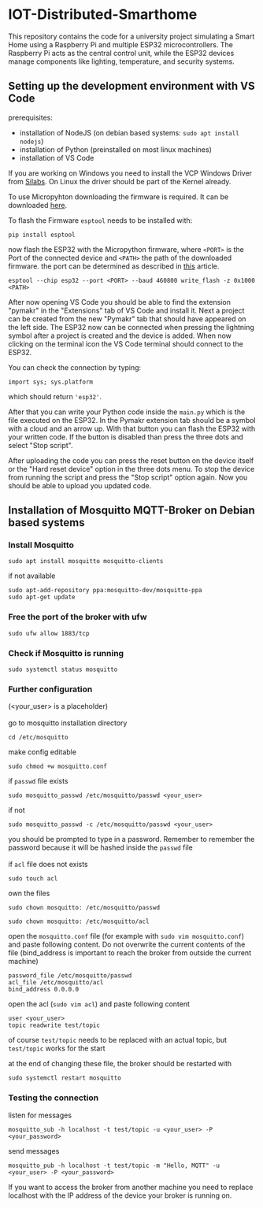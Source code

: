 # IOT-Distributed-Smarthome
This repository contains the code for a university project simulating a Smart Home using a Raspberry Pi and multiple ESP32 microcontrollers. The Raspberry Pi acts as the central control unit, while the ESP32 devices manage components like lighting, temperature, and security systems.

## Setting up the development environment with VS Code
prerequisites:
- installation of NodeJS (on debian based systems: ```sudo apt install nodejs```)
- installation of Python (preinstalled on most linux machines)
- installation of VS Code

If you are working on Windows you need to install the VCP Windows Driver from
[Silabs](https://www.silabs.com/developers/usb-to-uart-bridge-vcp-drivers?tab=downloads). On Linux the driver should be part of the Kernel already.

To use Micropyhton downloading the firmware is required. It can be downloaded
[here](https://www.micropython.org/download/ESP32_GENERIC/).

To flash the Firmware ```esptool``` needs to be installed with:
```
pip install esptool
```
now flash the ESP32 with the Micropython firmware, where ```<PORT>``` is the Port
of the connected device and ```<PATH>``` the path of the downloaded firmware.
the port can be determined as described in [this](https://docs.espressif.com/projects/esp-idf/en/latest/esp32/get-started/establish-serial-connection.html#check-port-on-windows) article.
```
esptool --chip esp32 --port <PORT> --baud 460800 write_flash -z 0x1000 <PATH>
```

After now opening VS Code you should be able to find the extension "pymakr" in the "Extensions" tab of VS Code and install it. Next a project can be created from the new "Pymakr" tab that should have appeared on the left side. The ESP32 now can be connected when pressing the lightning symbol after a project is created and the device is added. When now clicking on the terminal icon the VS Code terminal should connect to the ESP32.

You can check the connection by typing:
```
import sys; sys.platform
```
which should return ```'esp32'```.

After that you can write your Python code inside the ```main.py``` which is the file executed on the ESP32. In the Pymakr extension tab should be a symbol with a cloud and an arrow up. With that button you can flash the ESP32 with your written code. If the button is disabled than press the three dots and select "Stop script".

After uploading the code you can press the reset button on the device itself or the "Hard reset device" option in the three dots menu. To stop the device from running the script and press the "Stop script" option again. Now you should be able to upload you updated code.

## Installation of Mosquitto MQTT-Broker on Debian based systems

### Install Mosquitto
```
sudo apt install mosquitto mosquitto-clients
```

if not available
```
sudo apt-add-repository ppa:mosquitto-dev/mosquitto-ppa
sudo apt-get update
```
### Free the port of the broker with ufw
```
sudo ufw allow 1883/tcp
```
### Check if Mosquitto is running
```
sudo systemctl status mosquitto
```
### Further configuration
(<your_user> is a placeholder)
<br><br>
go to mosquitto installation directory
```
cd /etc/mosquitto
```
make config editable
```
sudo chmod +w mosquitto.conf
```
if ```passwd``` file exists
```
sudo mosquitto_passwd /etc/mosquitto/passwd <your_user>
```
if not 
```
sudo mosquitto_passwd -c /etc/mosquitto/passwd <your_user>
```
you should be prompted to type in a password. Remember to remember the password
because it will be hashed inside the ```passwd``` file
<br><br>
if ```acl``` file does not exists
```
sudo touch acl
```
own the files
```
sudo chown mosquitto: /etc/mosquitto/passwd

sudo chown mosquitto: /etc/mosquitto/acl
```
open the ```mosquitto.conf``` file (for example with ```sudo vim mosquitto.conf```) and paste following content. Do not overwrite the current contents of the file (bind_address is important to reach the broker from outside the current machine)
```
password_file /etc/mosquitto/passwd
acl_file /etc/mosquitto/acl
bind_address 0.0.0.0
```
open the acl (```sudo vim acl```) and paste following content
```
user <your_user>
topic readwrite test/topic
```
of course ```test/topic``` needs to be replaced with an actual topic, but ```test/topic``` works for the start

at the end of changing these file, the broker should be restarted with
```
sudo systemctl restart mosquitto
```

### Testing the connection
listen for messages
```
mosquitto_sub -h localhost -t test/topic -u <your_user> -P <your_password>
```
send messages
```
mosquitto_pub -h localhost -t test/topic -m "Hello, MQTT" -u <your_user> -P <your_password>
```
If you want to access the broker from another machine you need to replace localhost with the IP address of the device your broker is running on.